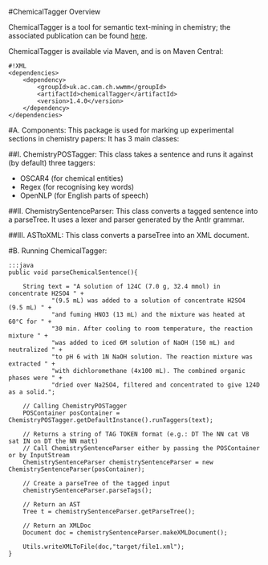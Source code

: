 #ChemicalTagger Overview

ChemicalTagger is a tool for semantic text-mining in chemistry; the associated publication can be found [here](http://dx.doi.org/10.1186/1758-2946-3-17).

ChemicalTagger is available via Maven, and is on Maven Central:


```
#!XML
<dependencies>
	<dependency>
		<groupId>uk.ac.cam.ch.wwmm</groupId>
		<artifactId>chemicalTagger</artifactId>
		<version>1.4.0</version>
	</dependency>
</dependencies>

```

#A. Components:
This package is used for marking up experimental sections in chemistry papers:
It has 3 main classes:

##I. ChemistryPOSTagger:
This class takes a sentence and runs it against (by default) three taggers:

* OSCAR4 (for chemical entities)
* Regex (for recognising key words)
* OpenNLP (for English parts of speech)

##II. ChemistrySentenceParser:
This class converts a tagged sentence into a parseTree. It uses a lexer and parser generated
by the Antlr grammar.

##III. ASTtoXML:
This class converts a parseTree into an XML document.


#B. Running ChemicalTagger:

    :::java
    public void parseChemicalSentence(){
        
	    String text = "A solution of 124C (7.0 g, 32.4 mmol) in concentrate H2SO4 " +
	    		"(9.5 mL) was added to a solution of concentrate H2SO4 (9.5 mL) " +
	    		"and fuming HNO3 (13 mL) and the mixture was heated at 60°C for " +
	    		"30 min. After cooling to room temperature, the reaction mixture " +
	    		"was added to iced 6M solution of NaOH (150 mL) and neutralized " +
	    		"to pH 6 with 1N NaOH solution. The reaction mixture was extracted " +
	    		"with dichloromethane (4x100 mL). The combined organic phases were " +
	    		"dried over Na2SO4, filtered and concentrated to give 124D as a solid.";    

        // Calling ChemistryPOSTagger
        POSContainer posContainer = ChemistryPOSTagger.getDefaultInstance().runTaggers(text);

        // Returns a string of TAG TOKEN format (e.g.: DT The NN cat VB sat IN on DT the NN matt)
        // Call ChemistrySentenceParser either by passing the POSContainer or by InputStream
        ChemistrySentenceParser chemistrySentenceParser = new ChemistrySentenceParser(posContainer);

        // Create a parseTree of the tagged input
        chemistrySentenceParser.parseTags();
        
        // Return an AST
        Tree t = chemistrySentenceParser.getParseTree();
        
        // Return an XMLDoc
        Document doc = chemistrySentenceParser.makeXMLDocument();

        Utils.writeXMLToFile(doc,"target/file1.xml");
    }